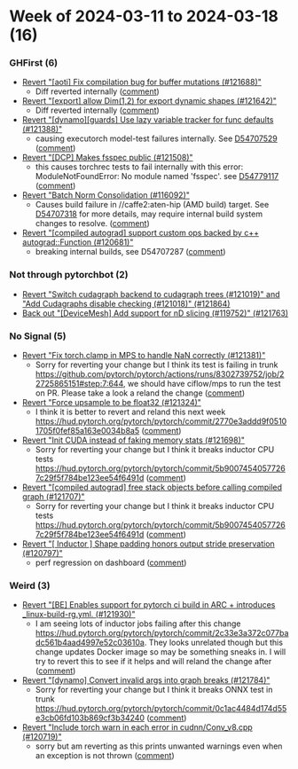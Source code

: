 # Week of 2024-03-11 to 2024-03-18 (16)

### GHFirst (6)

- [Revert "[aoti] Fix compilation bug for buffer mutations (#121688)"](https://github.com/pytorch/pytorch/commit/0cd094a4fdc0b6283aecaa3221c8a1795d7503f1)
  - Diff reverted internally ([comment](https://github.com/pytorch/pytorch/pull/121688#issuecomment-1998740094))
- [Revert "[export] allow Dim(1,2) for export dynamic shapes (#121642)"](https://github.com/pytorch/pytorch/commit/bf7ac4ddf7cd3aef505510cb3d97d01703700f1a)
  - Diff reverted internally ([comment](https://github.com/pytorch/pytorch/pull/121642#issuecomment-1996121710))
- [Revert "[dynamo][guards] Use lazy variable tracker for func defaults (#121388)"](https://github.com/pytorch/pytorch/commit/5b506c8bcee1abc335b425495273e01ac3a7d511)
  - causing executorch model-test failures internally. See [D54707529](https://www.internalfb.com/diff/D54707529) ([comment](https://github.com/pytorch/pytorch/pull/121388#issuecomment-1992619251))
- [Revert "[DCP] Makes fsspec public  (#121508)"](https://github.com/pytorch/pytorch/commit/0398dc9e8eb401f54ed0ecc2eaa0090a4c36059a)
  - this causes torchrec tests to fail internally with this error: ModuleNotFoundError: No module named 'fsspec'. see [D54779117](https://www.internalfb.com/diff/D54779117) ([comment](https://github.com/pytorch/pytorch/pull/121508#issuecomment-1992137831))
- [Revert "Batch Norm Consolidation (#116092)"](https://github.com/pytorch/pytorch/commit/fd0dbcd891878a743872747e37cddb9f10fe9df7)
  - Causes build failure in //caffe2:aten-hip (AMD build) target. See [D54707318](https://www.internalfb.com/diff/D54707318) for more details, may require internal build system changes to resolve. ([comment](https://github.com/pytorch/pytorch/pull/116092#issuecomment-1989542965))
- [Revert "[compiled autograd] support custom ops backed by c++ autograd::Function (#120681)"](https://github.com/pytorch/pytorch/commit/b2f09c1859f9ab0343f965cfe3c98fdfb65853e9)
  - breaking internal builds, see D54707287 ([comment](https://github.com/pytorch/pytorch/pull/120681#issuecomment-1989542344))

### Not through pytorchbot (2)

- [Revert "Switch cudagraph backend to cudagraph trees (#121019)" and "Add Cudagraphs disable checking (#121018)" (#121864)](https://github.com/pytorch/pytorch/commit/92ed8553a65808682aeca59e3cb5823cf2d52839)
- [Back out "[DeviceMesh] Add support for nD slicing (#119752)" (#121763)](https://github.com/pytorch/pytorch/commit/e99fa0042cd3dcd2eded24585d59c53f2da9d9f5)

### No Signal (5)

- [Revert "Fix torch.clamp in MPS to handle NaN correctly (#121381)"](https://github.com/pytorch/pytorch/commit/0cc60a05da2fed127b66f375cfc06252089b558a)
  - Sorry for reverting your change but I think its test is failing in trunk https://github.com/pytorch/pytorch/actions/runs/8302739752/job/22725865151#step:7:644, we should have ciflow/mps to run the test on PR.  Please take a look a reland the change ([comment](https://github.com/pytorch/pytorch/pull/121381#issuecomment-2000685856))
- [Revert "Force upsample  to be float32 (#121324)"](https://github.com/pytorch/pytorch/commit/07ec3356b984d87a15a121b787d4f5aca7757f7e)
  - I think it is better to revert and reland this next week https://hud.pytorch.org/pytorch/pytorch/commit/2770e3addd9f05101705f0fef85a163e0034b8a5 ([comment](https://github.com/pytorch/pytorch/pull/121324#issuecomment-2000617536))
- [Revert "Init CUDA instead of faking memory stats (#121698)"](https://github.com/pytorch/pytorch/commit/a2a4693c1babace14de13c344993b0070b74bd9c)
  - Sorry for reverting your change but I think it breaks inductor CPU tests https://hud.pytorch.org/pytorch/pytorch/commit/5b90074540577267c29f5f784be123ee54f6491d ([comment](https://github.com/pytorch/pytorch/pull/121698#issuecomment-1995868090))
- [Revert "[compiled autograd] free stack objects before calling compiled graph (#121707)"](https://github.com/pytorch/pytorch/commit/45a835cef27ae3ef4d7c923c9b6a363bd0bd01a2)
  - Sorry for reverting your change but I think it breaks inductor CPU tests https://hud.pytorch.org/pytorch/pytorch/commit/5b90074540577267c29f5f784be123ee54f6491d ([comment](https://github.com/pytorch/pytorch/pull/121698#issuecomment-1995868090))
- [Revert "[ Inductor ] Shape padding honors output stride preservation (#120797)"](https://github.com/pytorch/pytorch/commit/9df0dca7f670889e54b510d1f113ad9ce27eec01)
  - perf regression on dashboard ([comment](https://github.com/pytorch/pytorch/pull/120797#issuecomment-1992857428))

### Weird (3)

- [Revert "[BE] Enables support for pytorch ci build in ARC + introduces _linux-build-rg.yml. (#121930)"](https://github.com/pytorch/pytorch/commit/b717aa6f369710923fa51a2cb0cd684561bd28a9)
  - I am seeing lots of inductor jobs failing after this change https://hud.pytorch.org/pytorch/pytorch/commit/2c33e3a372c077badc561b4aad4997e52c03610a.  They looks unrelated though but this change updates Docker image so may be something sneaks in.  I will try to revert this to see if it helps and will reland the change after ([comment](https://github.com/pytorch/pytorch/pull/121930#issuecomment-2000547641))
- [Revert "[dynamo] Convert invalid args into graph breaks (#121784)"](https://github.com/pytorch/pytorch/commit/70c6f542f26ab86115bf56018df56e975678c9d1)
  - Sorry for reverting your change but I think it breaks ONNX test in trunk https://hud.pytorch.org/pytorch/pytorch/commit/0c1ac4484d174d55e3cb06fd103b869cf3b34240 ([comment](https://github.com/pytorch/pytorch/pull/121784#issuecomment-1995979435))
- [Revert "Include torch warn in each error in cudnn/Conv_v8.cpp (#120719)"](https://github.com/pytorch/pytorch/commit/51cf57c6c644e6ab2104d7f9744b3722bd82d665)
  - sorry but am reverting as this prints unwanted warnings even when an exception is not thrown  ([comment](https://github.com/pytorch/pytorch/pull/120719#issuecomment-1994491826))
